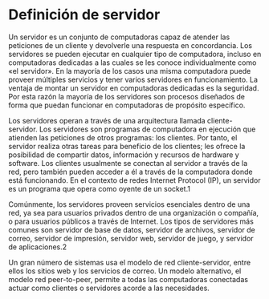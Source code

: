 # Definición de servidor

Un servidor es un conjunto de computadoras capaz de atender las peticiones de un cliente y devolverle una respuesta en concordancia. Los servidores se pueden ejecutar en cualquier tipo de computadora, incluso en computadoras dedicadas a las cuales se les conoce individualmente como «el servidor». En la mayoría de los casos una misma computadora puede proveer múltiples servicios y tener varios servidores en funcionamiento. La ventaja de montar un servidor en computadoras dedicadas es la seguridad. Por esta razón la mayoría de los servidores son procesos diseñados de forma que puedan funcionar en computadoras de propósito específico.

Los servidores operan a través de una arquitectura llamada cliente-servidor. Los servidores son programas de computadora en ejecución que atienden las peticiones de otros programas: los clientes. Por tanto, el servidor realiza otras tareas para beneficio de los clientes; les ofrece la posibilidad de compartir datos, información y recursos de hardware y software. Los clientes usualmente se conectan al servidor a través de la red, pero también pueden acceder a él a través de la computadora donde está funcionando. En el contexto de redes Internet Protocol (IP), un servidor es un programa que opera como oyente de un socket.1​

Comúnmente, los servidores proveen servicios esenciales dentro de una red, ya sea para usuarios privados dentro de una organización o compañía, o para usuarios públicos a través de Internet. Los tipos de servidores más comunes son servidor de base de datos, servidor de archivos, servidor de correo, servidor de impresión, servidor web, servidor de juego, y servidor de aplicaciones.2​

Un gran número de sistemas usa el modelo de red cliente-servidor, entre ellos los sitios web y los servicios de correo. Un modelo alternativo, el modelo red peer-to-peer, permite a todas las computadoras conectadas actuar como clientes o servidores acorde a las necesidades.
